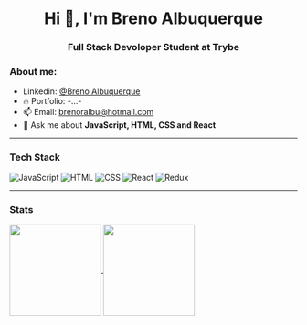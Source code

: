 <h1 align="center">Hi 👋, I'm Breno Albuquerque</h1>
<h3 align="center">Full Stack Devoloper Student at Trybe</h3>

### About me:

- Linkedin: [@Breno Albuquerque](https://www.linkedin.com/in/breno-albuquerque/)
-  :fire: Portfolio: -...-
-  📫  Email: brenoralbu@hotmail.com
-  💬  Ask me about **JavaScript, HTML, CSS and React**

---

### Tech Stack 
![JavaScript](https://img.shields.io/badge/JavaScript-F7DF1E?style=for-the-badge&logo=javascript&logoColor=black)
![HTML](https://img.shields.io/badge/HTML5-E34F26?style=for-the-badge&logo=html5&logoColor=white)
![CSS](https://img.shields.io/badge/CSS3-1572B6?style=for-the-badge&logo=css3&logoColor=white)
![React](https://img.shields.io/badge/-React-61DAFB?style=for-the-badge&logo=react&logoColor=black)
![Redux](https://img.shields.io/badge/Redux-593D88?style=for-the-badge&logo=redux&logoColor=white)

---

### Stats

<a target="_blank" href="https://github.com/Breno-Albuquerque">
  <img align="center" height="160" src="https://github-readme-stats.vercel.app/api?username=breno-albuquerque&show_icons=true&theme=tokyonight&count_private=true&hide_border=true&include_all_commits=true" />
</a>

<a target="_blank" href="https://github.com/Breno-Albuquerque">
  <img align="center" height="160" src="https://github-readme-stats.vercel.app/api/top-langs/?username=breno-albuquerque&layout=compact&show_icons=true&hide_border=true&theme=tokyonight&langs_count=10" />
</a>
